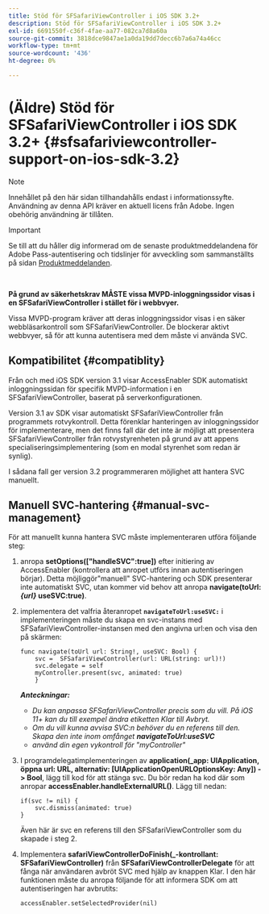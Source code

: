 ```yaml
---
title: Stöd för SFSafariViewController i iOS SDK 3.2+
description: Stöd för SFSafariViewController i iOS SDK 3.2+
exl-id: 6691550f-c36f-4fae-aa77-082ca7d8a60a
source-git-commit: 3818dce9847ae1a0da19dd7decc6b7a6a74a46cc
workflow-type: tm+mt
source-wordcount: '436'
ht-degree: 0%

---
```


# (Äldre) Stöd för SFSafariViewController i iOS SDK 3.2+ {#sfsafariviewcontroller-support-on-ios-sdk-3.2}

>[!NOTE]
>
>Innehållet på den här sidan tillhandahålls endast i informationssyfte. Användning av denna API kräver en aktuell licens från Adobe. Ingen obehörig användning är tillåten.

>[!IMPORTANT]
>
> Se till att du håller dig informerad om de senaste produktmeddelandena för Adobe Pass-autentisering och tidslinjer för avveckling som sammanställts på sidan [Produktmeddelanden](/help/authentication/product-announcements.md).

</br>


**På grund av säkerhetskrav MÅSTE vissa MVPD-inloggningssidor visas i en SFSafariViewController i stället för i webbvyer.**

Vissa MVPD-program kräver att deras inloggningssidor visas i en säker webbläsarkontroll som SFSafariViewController. De blockerar aktivt webbvyer, så för att kunna autentisera med dem måste vi använda SVC.

## Kompatibilitet {#compatiblity}

Från och med iOS SDK version 3.1 visar AccessEnabler SDK automatiskt inloggningssidan för specifik MVPD-information i en SFSafariViewController, baserat på serverkonfigurationen.

Version 3.1 av SDK visar automatiskt SFSafariViewController från programmets rotvykontroll. Detta förenklar hanteringen av inloggningssidor för implementerare, men det finns fall där det inte är möjligt att presentera SFSafariViewController från rotvystyrenheten på grund av att appens specialiseringsimplementering (som en modal styrenhet som redan är synlig).

I sådana fall ger version 3.2 programmeraren möjlighet att hantera SVC manuellt.

## Manuell SVC-hantering {#manual-svc-management}

För att manuellt kunna hantera SVC måste implementeraren utföra följande steg:


1. anropa **setOptions([&quot;handleSVC&quot;:true])** efter initiering av AccessEnabler (kontrollera att anropet utförs innan autentiseringen börjar). Detta möjliggör&quot;manuell&quot; SVC-hantering och SDK presenterar inte automatiskt SVC, utan kommer vid behov att     anropa **navigate(toUrl:*{url}* useSVC:true)**.

1. implementera det valfria återanropet **`navigateToUrl:useSVC:`** i implementeringen måste du skapa en svc-instans med SFSafariViewController-instansen med den angivna url:en och visa den på skärmen:

   ```obj-c
   func navigate(toUrl url: String!, useSVC: Bool) {
       svc =  SFSafariViewController(url: URL(string: url)!)
       svc.delegate = self
       myController.present(svc, animated: true)
       }
   ```

   ***Anteckningar:***

   - *Du kan anpassa SFSafariViewController precis som du vill. På iOS 11+ kan du till exempel ändra etiketten Klar till Avbryt.*
   - *Om du vill kunna avvisa SVC:n behöver du en referens till den. Skapa den inte inom omfånget **navigateToUrl:useSVC***
   - *använd din egen vykontroll för &quot;myController&quot;*


1. I programdelegatimplementeringen av **application(\_app: UIApplication, öppna url: URL, alternativ: \[UIApplicationOpenURLOptionsKey: Any\]) -\> Bool**, lägg till kod för att stänga svc. Du bör redan ha kod där som anropar **accessEnabler.handleExternalURL()**. Lägg till nedan:

   ```obj-c
   if(svc != nil) {
       svc.dismiss(animated: true)
   }
   ```

   Även här är svc en referens till den SFSafariViewController som du skapade i steg 2.


1. Implementera **safariViewControllerDoFinish(\_-kontrollant: SFSafariViewController)** från **SFSafariViewControllerDelegate** för att fånga när användaren avbröt SVC med hjälp av knappen Klar. I den här funktionen måste du anropa följande för att informera SDK om att autentiseringen har avbrutits:

   ```obj-c
   accessEnabler.setSelectedProvider(nil)
   ```
